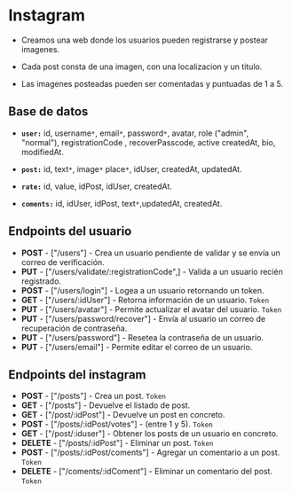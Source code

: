 # Instagram

- Creamos una web donde los usuarios pueden registrarse y postear imagenes.

- Cada post consta de una imagen, con una localizacion y un titulo.

- Las imagenes posteadas pueden ser comentadas y puntuadas de 1 a 5.

## Base de datos

- **`user:`** id, username`*`, email`*`, password`*`, avatar, role ("admin", "normal"), registrationCode , recoverPasscode, active createdAt, bio, modifiedAt.

- **`post:`** id, text`*`, image`*` place`*`, idUser, createdAt, updatedAt.

- **`rate:`** id, value, idPost, idUser, createdAt.

- **`coments:`** id, idUser, idPost, text`*`,updatedAt, createdAt.

## Endpoints del usuario

- **POST** - ["/users"] - Crea un usuario pendiente de validar y se envía un correo de verificación.
- **PUT** - ["/users/validate/:registrationCode",] - Valida a un usuario recién registrado.
- **POST** - ["/users/login"] - Logea a un usuario retornando un token.
- **GET** - ["/users/:idUser"] - Retorna información de un usuario. `Token`
- **PUT** - ["/users/avatar"] - Permite actualizar el avatar del usuario. `Token`
- **PUT** - ["/users/password/recover"] - Envía al usuario un correo de recuperación de contraseña.
- **PUT** - ["/users/password"] - Resetea la contraseña de un usuario.
- **PUT** - ["/users/email"] - Permite editar el correo de un usuario.

## Endpoints del instagram

- **POST** - ["/posts"] - Crea un post. `Token`
- **GET** - ["/posts"] - Devuelve el listado de post.
- **GET** - ["/post/:idPost"] - Devuelve un post en concreto.
- **POST** - ["/posts/:idPost/votes"] - (entre 1 y 5). `Token`
- **GET** - ["/post/:iduser"] - Obtener los posts de un usuario en concreto.
- **DELETE** - ["/posts/:idPost"] - Eliminar un post. `Token`
- **POST** - ["/posts/:idPost/coments"] - Agregar un comentario a un post. `Token`
- **DELETE** - ["/coments/:idComent"] - Eliminar un comentario del post. `Token`
